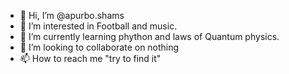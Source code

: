 - 👋 Hi, I’m @apurbo.shams
- 👀 I’m interested in Football and music.
- 🌱 I’m currently learning phython and laws of Quantum physics.
- 💞️ I’m looking to collaborate on nothing
- 📫 How to reach me "try to find it"

<!---
apurbo016/apurbo016 is a ✨ special ✨ repository because its `README.md` (this file) appears on your GitHub profile.
You can click the Preview link to take a look at your changes.
--->
